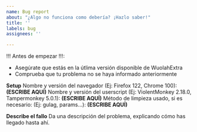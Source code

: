 ```yaml
---
name: Bug report
about: "¿Algo no funciona como debería? ¡Hazlo saber!"
title: ''
labels: bug
assignees: ''

---
```


!!! Antes de empezar !!!:
- Asegúrate que estás en la útlima versión disponible de WuolahExtra
- Comprueba que tu problema no se haya informado anteriormente

**Setup**
Nombre y versión del navegador (Ej: Firefox 122, Chrome 100): **(ESCRIBE AQUÍ)**
Nombre y versión del userscript (Ej: ViolentMonkey 2.18.0, Tampermonkey 5.0.1): **(ESCRIBE AQUÍ)**
Método de limpieza usado, si es necesario: (Ej: gulag, params...): **(ESCRIBE AQUÍ)**

**Describe el fallo**
Da una descripción del problema, explicando cómo has llegado hasta ahí.
